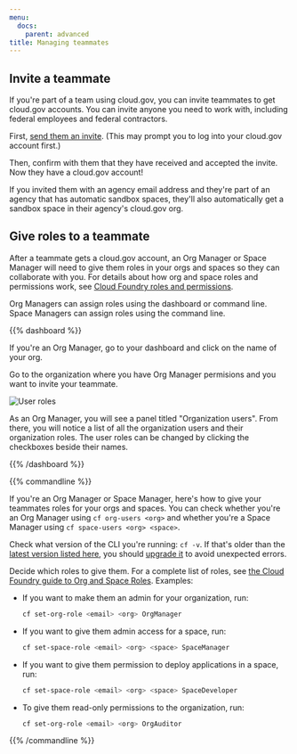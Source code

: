 ```yaml
---
menu:
  docs:
    parent: advanced
title: Managing teammates
---
```


## Invite a teammate

If you're part of a team using cloud.gov, you can invite teammates to get cloud.gov accounts. You can invite anyone you need to work with, including federal employees and federal contractors.

First, [send them an invite](https://account.fr.cloud.gov/invite). (This may prompt you to log into your cloud.gov account first.)

Then, confirm with them that they have received and accepted the invite. Now they have a cloud.gov account!

If you invited them with an agency email address and they're part of an agency that has automatic sandbox spaces, they'll also automatically get a sandbox space in their agency's cloud.gov org.

## Give roles to a teammate

After a teammate gets a cloud.gov account, an Org Manager or Space Manager will need to give them roles in your orgs and spaces so they can collaborate with you. For details about how org and space roles and permissions work, see [Cloud Foundry roles and permissions](http://docs.cloudfoundry.org/concepts/roles.html#roles).

Org Managers can assign roles using the dashboard or command line. Space Managers can assign roles using the command line.

{{% dashboard %}}

If you're an Org Manager, go to your dashboard and click on the name of your org.

Go to the organization where you have Org Manager permisions and you want to invite your teammate.

![User roles](/img/user-role-management.png)

As an Org Manager, you will see a panel titled "Organization users". From there, you will notice a list of all the organization users and their organization roles. The user roles can be changed by clicking the checkboxes beside their names.

{{% /dashboard %}}

{{% commandline %}}

If you're an Org Manager or Space Manager, here's how to give your teammates roles for your orgs and spaces. You can check whether you're an Org Manager using `cf org-users <org>` and whether you're a Space Manager using `cf space-users <org> <space>`.

Check what version of the CLI you're running: `cf -v`. If that's older than the [latest version listed here](https://github.com/cloudfoundry/cli/releases), you should [upgrade it](https://docs.cloudfoundry.org/devguide/installcf/install-go-cli.html) to avoid unexpected errors.

Decide which roles to give them. For a complete list of roles, see [the Cloud Foundry guide to Org and Space Roles](https://docs.cloudfoundry.org/adminguide/cli-user-management.html#orgs-spaces). Examples:

* If you want to make them an admin for your organization, run:

    ```bash
    cf set-org-role <email> <org> OrgManager
    ```
* If you want to give them admin access for a space, run:

    ```bash
    cf set-space-role <email> <org> <space> SpaceManager
    ```
* If you want to give them permission to deploy applications in a space, run:

    ```bash
    cf set-space-role <email> <org> <space> SpaceDeveloper
    ```
* To give them read-only permissions to the organization, run:

    ```bash
    cf set-org-role <email> <org> OrgAuditor
    ```
{{% /commandline %}}
